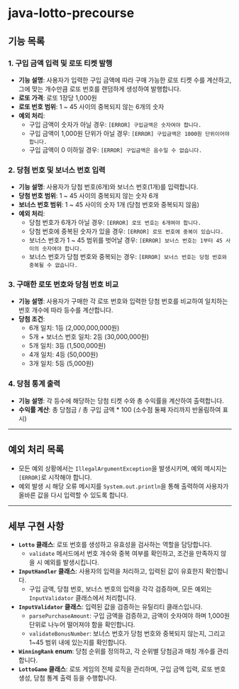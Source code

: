 # java-lotto-precourse

## 기능 목록

### 1. **구입 금액 입력 및 로또 티켓 발행**

- **기능 설명**: 사용자가 입력한 구입 금액에 따라 구매 가능한 로또 티켓 수를 계산하고, 그에 맞는 개수만큼 로또 번호를 랜덤하게 생성하여 발행합니다.
- **로또 가격**: 로또 1장당 1,000원
- **로또 번호 범위**: 1 ~ 45 사이의 중복되지 않는 6개의 숫자
- **예외 처리**:
    - 구입 금액이 숫자가 아닐 경우: `[ERROR] 구입금액은 숫자여야 합니다.`
    - 구입 금액이 1,000원 단위가 아닐 경우: `[ERROR] 구입금액은 1000원 단위이어야 합니다.`
    - 구입 금액이 0 이하일 경우: `[ERROR] 구입금액은 음수일 수 없습니다.`

### 2. **당첨 번호 및 보너스 번호 입력**

- **기능 설명**: 사용자가 당첨 번호(6개)와 보너스 번호(1개)를 입력합니다.
- **당첨 번호 범위**: 1 ~ 45 사이의 중복되지 않는 숫자 6개
- **보너스 번호 범위**: 1 ~ 45 사이의 숫자 1개 (당첨 번호와 중복되지 않음)
- **예외 처리**:
    - 당첨 번호가 6개가 아닐 경우: `[ERROR] 로또 번호는 6개여야 합니다.`
    - 당첨 번호에 중복된 숫자가 있을 경우: `[ERROR] 로또 번호에 중복이 있습니다.`
    - 보너스 번호가 1 ~ 45 범위를 벗어날 경우: `[ERROR] 보너스 번호는 1부터 45 사이의 숫자여야 합니다.`
    - 보너스 번호가 당첨 번호와 중복되는 경우: `[ERROR] 보너스 번호는 당첨 번호와 중복될 수 없습니다.`

### 3. **구매한 로또 번호와 당첨 번호 비교**

- **기능 설명**: 사용자가 구매한 각 로또 번호와 입력한 당첨 번호를 비교하여 일치하는 번호 개수에 따라 등수를 계산합니다.
- **당첨 조건**:
    - 6개 일치: 1등 (2,000,000,000원)
    - 5개 + 보너스 번호 일치: 2등 (30,000,000원)
    - 5개 일치: 3등 (1,500,000원)
    - 4개 일치: 4등 (50,000원)
    - 3개 일치: 5등 (5,000원)

### 4. **당첨 통계 출력**

- **기능 설명**: 각 등수에 해당하는 당첨 티켓 수와 총 수익률을 계산하여 출력합니다.
- **수익률 계산**: 총 당첨금 / 총 구입 금액 * 100 (소수점 둘째 자리까지 반올림하여 표시)

---

## 예외 처리 목록

- 모든 예외 상황에서는 `IllegalArgumentException`을 발생시키며, 예외 메시지는 `[ERROR]`로 시작해야 합니다.
- 예외 발생 시 해당 오류 메시지를 `System.out.println`을 통해 출력하여 사용자가 올바른 값을 다시 입력할 수 있도록 합니다.

---

## 세부 구현 사항

- **`Lotto` 클래스**: 로또 번호를 생성하고 유효성을 검사하는 역할을 담당합니다.
    - `validate` 메서드에서 번호 개수와 중복 여부를 확인하고, 조건을 만족하지 않을 시 예외를 발생시킵니다.
- **`InputHandler` 클래스**: 사용자의 입력을 처리하고, 입력된 값이 유효한지 확인합니다.
    - 구입 금액, 당첨 번호, 보너스 번호의 입력을 각각 검증하며, 모든 예외는 `InputValidator` 클래스에서 처리합니다.
- **`InputValidator` 클래스**: 입력된 값을 검증하는 유틸리티 클래스입니다.
    - `parsePurchaseAmount`: 구입 금액을 검증하고, 금액이 숫자여야 하며 1,000원 단위로 나누어 떨어져야 함을 확인합니다.
    - `validateBonusNumber`: 보너스 번호가 당첨 번호와 중복되지 않는지, 그리고 1~45 범위 내에 있는지를 확인합니다.
- **`WinningRank` enum**: 당첨 순위를 정의하고, 각 순위별 당첨금과 매칭 개수를 관리합니다.
- **`LottoGame` 클래스**: 로또 게임의 전체 로직을 관리하며, 구입 금액 입력, 로또 번호 생성, 당첨 통계 출력 등을 수행합니다.
